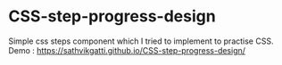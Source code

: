 # CSS-step-progress-design
Simple css steps component which I tried to implement to practise CSS.
Demo : https://sathvikgatti.github.io/CSS-step-progress-design/

